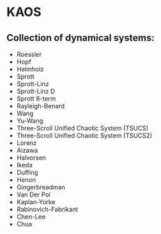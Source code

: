 # KAOS

## Collection of dynamical systems:
- Roessler 
- Hopf 
- Helmholz 
- Sprott 
- Sprott-Linz 
- Sprott-Linz D 
- Sprott 6-term 
- Rayleigh-Benard 
- Wang 
- Yu-Wang 
- Three-Scroll Unified Chaotic System (TSUCS) 
- Three-Scroll Unified Chaotic System (TSUCS2) 
- Lorenz 
- Aizawa 
- Halvorsen 
- Ikeda 
- Duffing 
- Henon 
- Gingerbreadman 
- Van Der Pol 
- Kaplan-Yorke 
- Rabinovich-Fabrikant 
- Chen-Lee 
- Chua 
